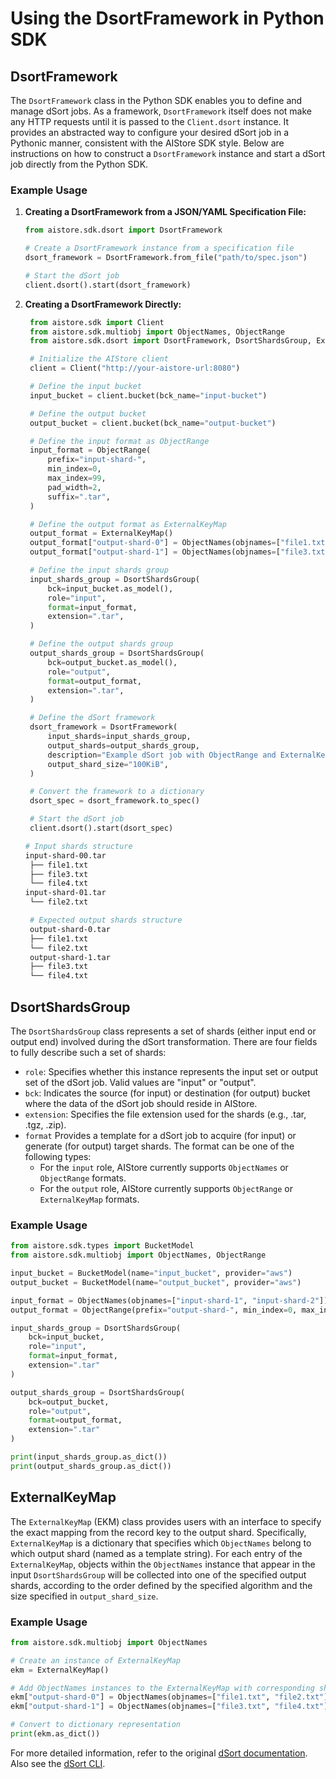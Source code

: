 # Using the DsortFramework in Python SDK

## DsortFramework

The `DsortFramework` class in the Python SDK enables you to define and manage dSort jobs. As a framework, `DsortFramework` itself does not make any HTTP requests until it is passed to the `Client.dsort` instance. It provides an abstracted way to configure your desired dSort job in a Pythonic manner, consistent with the AIStore SDK style. Below are instructions on how to construct a `DsortFramework` instance and start a dSort job directly from the Python SDK.

### Example Usage

1. **Creating a DsortFramework from a JSON/YAML Specification File:**

   ```python
   from aistore.sdk.dsort import DsortFramework

   # Create a DsortFramework instance from a specification file
   dsort_framework = DsortFramework.from_file("path/to/spec.json")

   # Start the dSort job
   client.dsort().start(dsort_framework)
   ```

2. **Creating a DsortFramework Directly:**

   ```python
    from aistore.sdk import Client
    from aistore.sdk.multiobj import ObjectNames, ObjectRange
    from aistore.sdk.dsort import DsortFramework, DsortShardsGroup, ExternalKeyMap

    # Initialize the AIStore client
    client = Client("http://your-aistore-url:8080")

    # Define the input bucket
    input_bucket = client.bucket(bck_name="input-bucket")

    # Define the output bucket
    output_bucket = client.bucket(bck_name="output-bucket")

    # Define the input format as ObjectRange
    input_format = ObjectRange(
        prefix="input-shard-",
        min_index=0,
        max_index=99,
        pad_width=2,
        suffix=".tar",
    )

    # Define the output format as ExternalKeyMap
    output_format = ExternalKeyMap()
    output_format["output-shard-0"] = ObjectNames(objnames=["file1.txt", "file2.txt"])
    output_format["output-shard-1"] = ObjectNames(objnames=["file3.txt", "file4.txt"])

    # Define the input shards group
    input_shards_group = DsortShardsGroup(
        bck=input_bucket.as_model(),
        role="input",
        format=input_format,
        extension=".tar",
    )

    # Define the output shards group
    output_shards_group = DsortShardsGroup(
        bck=output_bucket.as_model(),
        role="output",
        format=output_format,
        extension=".tar",
    )

    # Define the dSort framework
    dsort_framework = DsortFramework(
        input_shards=input_shards_group,
        output_shards=output_shards_group,
        description="Example dSort job with ObjectRange and ExternalKeyMap",
        output_shard_size="100KiB",
    )

    # Convert the framework to a dictionary
    dsort_spec = dsort_framework.to_spec()

    # Start the dSort job
    client.dsort().start(dsort_spec)
   ```

   ```bash
   # Input shards structure
   input-shard-00.tar
    ├── file1.txt
    ├── file3.txt
    └── file4.txt
   input-shard-01.tar
    └── file2.txt

    # Expected output shards structure
    output-shard-0.tar
    ├── file1.txt
    └── file2.txt
    output-shard-1.tar
    ├── file3.txt
    └── file4.txt
   ```

## DsortShardsGroup

The `DsortShardsGroup` class represents a set of shards (either input end or output end) involved during the dSort transformation. There are four fields to fully describe such a set of shards:
- `role`: Specifies whether this instance represents the input set or output set of the dSort job. Valid values are "input" or "output".
- `bck`: Indicates the source (for input) or destination (for output) bucket where the data of the dSort job should reside in AIStore.
- `extension`: Specifies the file extension used for the shards (e.g., .tar, .tgz, .zip).
- `format` Provides a template for a dSort job to acquire (for input) or generate (for output) target shards. The format can be one of the following types:
  - For the `input` role, AIStore currently supports `ObjectNames` or `ObjectRange` formats.
  - For the `output` role, AIStore currently supports `ObjectRange` or `ExternalKeyMap` formats.

### Example Usage

```python
from aistore.sdk.types import BucketModel
from aistore.sdk.multiobj import ObjectNames, ObjectRange

input_bucket = BucketModel(name="input_bucket", provider="aws")
output_bucket = BucketModel(name="output_bucket", provider="aws")

input_format = ObjectNames(objnames=["input-shard-1", "input-shard-2"])
output_format = ObjectRange(prefix="output-shard-", min_index=0, max_index=99, pad_width=2)

input_shards_group = DsortShardsGroup(
    bck=input_bucket,
    role="input",
    format=input_format,
    extension=".tar"
)

output_shards_group = DsortShardsGroup(
    bck=output_bucket,
    role="output",
    format=output_format,
    extension=".tar"
)

print(input_shards_group.as_dict())
print(output_shards_group.as_dict())
```

## ExternalKeyMap

The `ExternalKeyMap` (EKM) class provides users with an interface to specify the exact mapping from the record key to the output shard. Specifically, `ExternalKeyMap` is a dictionary that specifies which `ObjectNames` belong to which output shard (named as a template string). For each entry of the `ExternalKeyMap`, objects within the `ObjectNames` instance that appear in the input `DsortShardsGroup` will be collected into one of the specified output shards, according to the order defined by the specified algorithm and the size specified in `output_shard_size`.

### Example Usage

```python
from aistore.sdk.multiobj import ObjectNames

# Create an instance of ExternalKeyMap
ekm = ExternalKeyMap()

# Add ObjectNames instances to the ExternalKeyMap with corresponding shard formats
ekm["output-shard-0"] = ObjectNames(objnames=["file1.txt", "file2.txt"])
ekm["output-shard-1"] = ObjectNames(objnames=["file3.txt", "file4.txt"])

# Convert to dictionary representation
print(ekm.as_dict())
```

For more detailed information, refer to the original [dSort documentation](https://github.com/NVIDIA/aistore/blob/main/docs/dsort.md). Also see the [dSort CLI](https://github.com/NVIDIA/aistore/blob/main/docs/cli/dsort.md).
